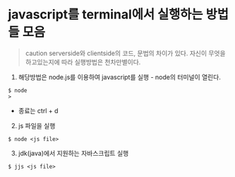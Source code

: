 # javascript를 terminal에서 실행하는 방법들 모음

> caution serverside와 clientside의 코드, 문법의 차이가 있다. 자신이 무엇을 하고있는지에 따라 실행방법은 천차만별이다.
 
1. 해당방법은 node.js를 이용하여 javascript를 실행 - node의 터미널이 열린다.
```shell
$ node
>
```
+ 종료는 ctrl + d

2. js 파일을 실행
```shell
$ node <js file>
```

3. jdk(java)에서 지원하는 자바스크립트 실행
```shell
$ jjs <js file>
```
